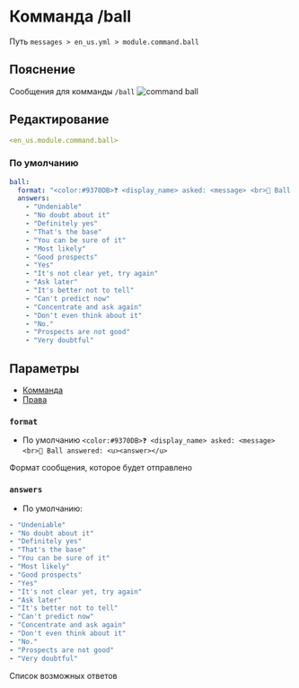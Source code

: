 # Комманда /ball
Путь `messages > en_us.yml > module.command.ball`

## Пояснение
Сообщения для комманды `/ball`
![command ball](/commandball.png)

## Редактирование
```yaml
<en_us.module.command.ball>
```

### По умолчанию
```yaml
ball:
  format: "<color:#9370DB>❓ <display_name> asked: <message> <br>🔮 Ball answered: <u><answer></u>"
  answers:
    - "Undeniable"
    - "No doubt about it"
    - "Definitely yes"
    - "That's the base"
    - "You can be sure of it"
    - "Most likely"
    - "Good prospects"
    - "Yes"
    - "It's not clear yet, try again"
    - "Ask later"
    - "It's better not to tell"
    - "Can't predict now"
    - "Concentrate and ask again"
    - "Don't even think about it"
    - "No."
    - "Prospects are not good"
    - "Very doubtful"
```

## Параметры

- [Комманда](/en/commands/module/command/ball/)
- [Права](/en/permissions/module/command/ball/)

### `format`
- По умолчанию `<color:#9370DB>❓ <display_name> asked: <message> <br>🔮 Ball answered: <u><answer></u>`

Формат сообщения, которое будет отправлено

### `answers`
- По умолчанию:
```yaml
- "Undeniable"
- "No doubt about it"
- "Definitely yes"
- "That's the base"
- "You can be sure of it"
- "Most likely"
- "Good prospects"
- "Yes"
- "It's not clear yet, try again"
- "Ask later"
- "It's better not to tell"
- "Can't predict now"
- "Concentrate and ask again"
- "Don't even think about it"
- "No."
- "Prospects are not good"
- "Very doubtful"
```

Список возможных ответов

